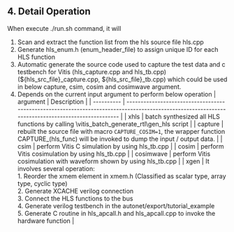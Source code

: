 ## 4. Detail Operation
When execute ./run.sh command, it will

1. Scan and extract the function list from the hls source file hls.cpp
2. Generate hls_enum.h (enum_header_file) to assign unique ID for each HLS function
3. Automatic generate the source code used to capture the test data and c testbench for Vitis (hls_capture.cpp and hls_tb.cpp) (${hls_src_file}_capture.cpp, ${hls_src_file}_tb.cpp) which could be used in below capture, csim, cosim and cosimwave argument.
4. Depends on the current input argument to perform below operation
   | argument   | Description                                                                                                                                       |
   | ---------- | ------------------------------------------------------------------------------------------------------------------------------------------------- |
   | xhls       | batch synthesized all HLS functions by calling \vitis_batch_generate_rtl\gen_hls script                                                           |
   | capture    | rebuilt the source file with macro `CAPTURE_COSIM=1`, the wrapper function CAPTURE_(hls_func) will be invoked to dump the input / output data.    |
   | csim       | perform Vitis C simulation by using hls_tb.cpp                                                                                                    |
   | cosim      | perform Vitis cosimulation by using hls_tb.cpp                                                                                                    |
   | cosimwave  | perform Vitis cosimulation with waveform shown by using hls_tb.cpp                                                                                |
   | xgen       | It involves several operation: </br> 1. Reorder the xmem element in xmem.h (Classified as scalar type, array type, cyclic type) </br> 2. Generate XCACHE verilog connection </br> 3. Connect the HLS functions to the bus </br> 4. Generate verilog testbench in the autonet/export/tutorial_example</br> 5. Generate C routine in hls_apcall.h and hls_apcall.cpp to invoke the hardware function |

